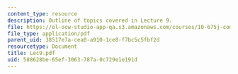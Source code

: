 ```yaml
---
content_type: resource
description: Outline of topics covered in Lecture 9.
file: https://ol-ocw-studio-app-qa.s3.amazonaws.com/courses/10-675j-computational-quantum-mechanics-of-molecular-and-extended-systems-fall-2004/588628be65ef3063787a0c729e1e191d_Lec9.pdf
file_type: application/pdf
parent_uid: 38517e7a-cea0-a910-1ce8-f7bc5c5fbf2d
resourcetype: Document
title: Lec9.pdf
uid: 588628be-65ef-3063-787a-0c729e1e191d
---
```

